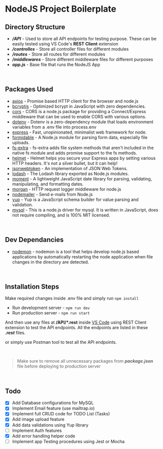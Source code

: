 # NodeJS Project Boilerplate

## Directory Structure

- **_/API_** - Used to store all API endpoints for testing purpose. These can be easily tested using VS Code's **REST Client** extension
- **_/controlles_** - Store all controller files for different modules
- **_/routes_** - Store all routes for different modules
- **_/middlewares_** - Store different middleware files for different purposes
- **_app.js_** - Base file that runs the NodeJS App

<br />

## Packages Used

- [axios](https://www.npmjs.com/package/axios) - Promise based HTTP client for the browser and node.js
- [bcryptjs](https://www.npmjs.com/package/bcryptjs) - Optimized bcrypt in JavaScript with zero dependencies.
- [cors](https://www.npmjs.com/package/cors) - CORS is a node.js package for providing a Connect/Express middleware that can be used to enable CORS with various options.
- [dotenv](https://www.npmjs.com/package/dotenv) - Dotenv is a zero-dependency module that loads environment variables from a .env file into process.env
- [express](https://www.npmjs.com/package/express) - Fast, unopinionated, minimalist web framework for node.
- [formidable](https://www.npmjs.com/package/formidable) - A Node.js module for parsing form data, especially file uploads.
- [fs-extra](https://www.npmjs.com/package/fs-extra) - fs-extra adds file system methods that aren't included in the native fs module and adds promise support to the fs methods.
- [helmet](https://www.npmjs.com/package/helmet) - Helmet helps you secure your Express apps by setting various HTTP headers. It's not a silver bullet, but it can help!
- [jsonwebtoken](https://www.npmjs.com/package/jsonwebtoken) - An implementation of JSON Web Tokens.
- [lodash](https://www.npmjs.com/package/lodash) - The Lodash library exported as Node.js modules.
- [moment](https://www.npmjs.com/package/moment) - A lightweight JavaScript date library for parsing, validating, manipulating, and formatting dates.
- [morgan](https://www.npmjs.com/package/morgan) - HTTP request logger middleware for node.js
- [nodemailer](https://www.npmjs.com/package/nodemailer) - Send e-mails from Node.js
- [yup](https://www.npmjs.com/package/yup) - Yup is a JavaScript schema builder for value parsing and validation.
- [mysql](https://www.npmjs.com/package/mysql) - This is a node.js driver for mysql. It is written in JavaScript, does not require compiling, and is 100% MIT licensed.

<br />

## Dev Dependancies

- [nodemon](https://www.npmjs.com/package/nodemon) - nodemon is a tool that helps develop node.js based applications by automatically restarting the node application when file changes in the directory are detected.

<br />

## Installation Steps

Make required changes inside .env file and simply run
`npm install`

- Run development server - `npm run dev`
- Run production server - `npm run start`

And then use any files at **/API/*.rest** inside [VS Code](https://marketplace.visualstudio.com/items?itemName=humao.rest-client) using REST Client extension to test the API endpoints. All the endpoints are listed in these ***.rest*** files.

or simply use Postman tool to test all the API endpoints.

<br />

> Make sure to remove all unnecessary packages from **_package.json_** file before deploying to production server

<br />

## Todo

- [x] Add Database configurations for MySQL
- [x] Implement Email feature (use mailtrap.io)
- [x] Implement full CRUD code for TODO List (Tasks)
- [x] Add image upload feature
- [x] Add data validations using Yup library
- [ ] Implement Auth features
- [x] Add error handling helper code
- [ ] Implement app Testing procedures using Jest or Mocha
